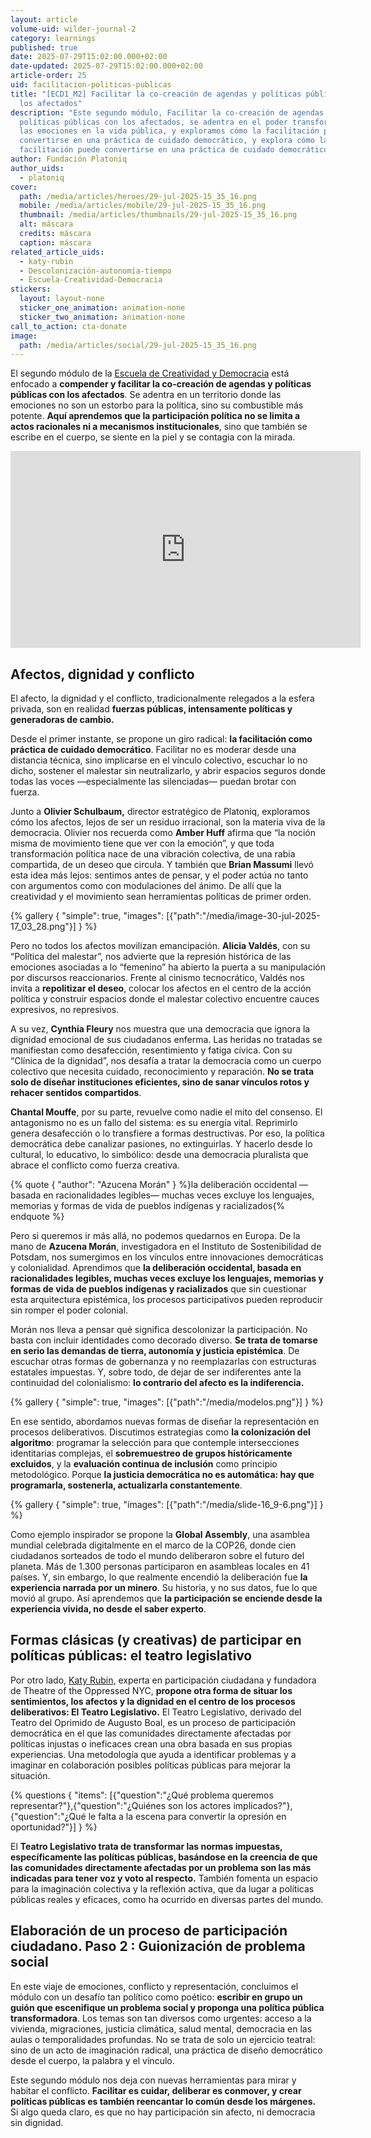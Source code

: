 ```yaml
---
layout: article
volume-uid: wilder-journal-2
category: learnings
published: true
date: 2025-07-29T15:02:00.000+02:00
date-updated: 2025-07-29T15:02:00.000+02:00
article-order: 25
uid: facilitacion-politicas-publicas
title: "[ECD1_M2] Facilitar la co-creación de agendas y políticas públicas con
  los afectados"
description: "Este segundo módulo, Facilitar la co-creación de agendas y
  políticas públicas con los afectados, se adentra en el poder transformador de
  las emociones en la vida pública, y exploramos cómo la facilitación puede
  convertirse en una práctica de cuidado democrático, y explora cómo la
  facilitación puede convertirse en una práctica de cuidado democrático. "
author: Fundación Platoniq
author_uids:
  - platoniq
cover:
  path: /media/articles/heroes/29-jul-2025-15_35_16.png
  mobile: /media/articles/mobile/29-jul-2025-15_35_16.png
  thumbnail: /media/articles/thumbnails/29-jul-2025-15_35_16.png
  alt: máscara
  credits: máscara
  caption: máscara
related_article_uids:
  - katy-rubin
  - Descolonización-autonomía-tiempo
  - Escuela-Creatividad-Democracia
stickers:
  layout: layout-none
  sticker_one_animation: animation-none
  sticker_two_animation: animation-none
call_to_action: cta-donate
image:
  path: /media/articles/social/29-jul-2025-15_35_16.png
---
```

El segundo módulo de la [Escuela de Creatividad y Democracia](https://www.democraciacreativa.org/) está enfocado a **compender y facilitar la co-creación de agendas y políticas públicas con los afectados**. Se adentra en un territorio donde las emociones no son un estorbo para la política, sino su combustible más potente. **Aquí aprendemos que la participación política no se limita a actos racionales ni a mecanismos institucionales**, sino que también se escribe en el cuerpo, se siente en la piel y se contagia con la mirada. 

<iframe width="560" height="315" src="https://www.youtube.com/embed/wCn9N0ywzAc?si=gYyGpFQlGsyLfkii" title="YouTube video player" frameborder="0" allow="accelerometer; autoplay; clipboard-write; encrypted-media; gyroscope; picture-in-picture; web-share" referrerpolicy="strict-origin-when-cross-origin" allowfullscreen></iframe>

## **Afectos, dignidad y conflicto**

El afecto, la dignidad y el conflicto, tradicionalmente relegados a la esfera privada, son en realidad **fuerzas públicas, intensamente políticas y generadoras de cambio.**

Desde el primer instante, se propone un giro radical: **la facilitación como práctica de cuidado democrático**. Facilitar no es moderar desde una distancia técnica, sino implicarse en el vínculo colectivo, escuchar lo no dicho, sostener el malestar sin neutralizarlo, y abrir espacios seguros donde todas las voces —especialmente las silenciadas— puedan brotar con fuerza.

Junto a **Olivier Schulbaum,** director estratégico de Platoniq, exploramos cómo los afectos, lejos de ser un residuo irracional, son la materia viva de la democracia. Olivier nos recuerda como **Amber Huff** afirma que “la noción misma de movimiento tiene que ver con la emoción”, y que toda transformación política nace de una vibración colectiva, de una rabia compartida, de un deseo que circula. Y también que **Brian Massumi** llevó esta idea más lejos: sentimos antes de pensar, y el poder actúa no tanto con argumentos como con modulaciones del ánimo. De allí que la creatividad y el movimiento sean herramientas políticas de primer orden.

{% gallery { "simple": true, "images": [{"path":"/media/image-30-jul-2025-17_03_28.png"}] } %}

Pero no todos los afectos movilizan emancipación. **Alicia Valdés**, con su “Política del malestar”, nos advierte que la represión histórica de las emociones asociadas a lo “femenino” ha abierto la puerta a su manipulación por discursos reaccionarios. Frente al cinismo tecnocrático, Valdés nos invita a **repolitizar el deseo**, colocar los afectos en el centro de la acción política y construir espacios donde el malestar colectivo encuentre cauces expresivos, no represivos.

A su vez, **Cynthia Fleury** nos muestra que una democracia que ignora la dignidad emocional de sus ciudadanos enferma. Las heridas no tratadas se manifiestan como desafección, resentimiento y fatiga cívica. Con su “Clínica de la dignidad”, nos desafía a tratar la democracia como un cuerpo colectivo que necesita cuidado, reconocimiento y reparación. **No se trata solo de diseñar instituciones eficientes, sino de sanar vínculos rotos y rehacer sentidos compartidos**.

**Chantal Mouffe**, por su parte, revuelve como nadie el mito del consenso. El antagonismo no es un fallo del sistema: es su energía vital. Reprimirlo genera desafección o lo transfiere a formas destructivas. Por eso, la política democrática debe canalizar pasiones, no extinguirlas. Y hacerlo desde lo cultural, lo educativo, lo simbólico: desde una democracia pluralista que abrace el conflicto como fuerza creativa.

{% quote { "author": "Azucena Morán" } %}la deliberación occidental —basada en racionalidades legibles— muchas veces excluye los lenguajes, memorias y formas de vida de pueblos indígenas y racializados{% endquote %}

Pero si queremos ir más allá, no podemos quedarnos en Europa. De la mano de **Azucena Morán**, investigadora en el Instituto de Sostenibilidad de Potsdam, nos sumergimos en los vínculos entre innovaciones democráticas y colonialidad. Aprendimos que **la deliberación occidental, basada en racionalidades legibles, muchas veces excluye los lenguajes, memorias y formas de vida de pueblos indígenas y racializados** que sin cuestionar esta arquitectura epistémica, los procesos participativos pueden reproducir sin romper el poder colonial.

Morán nos lleva a pensar qué significa descolonizar la participación. No basta con incluir identidades como decorado diverso. **Se trata de tomarse en serio las demandas de tierra, autonomía y justicia epistémica**. De escuchar otras formas de gobernanza y no reemplazarlas con estructuras estatales impuestas. Y, sobre todo, de dejar de ser indiferentes ante la continuidad del colonialismo: **lo contrario del afecto es la indiferencia.**

{% gallery { "simple": true, "images": [{"path":"/media/modelos.png"}] } %}

En ese sentido, abordamos nuevas formas de diseñar la representación en procesos deliberativos. Discutimos estrategias como **la colonización del algoritmo**: programar la selección para que contemple intersecciones identitarias complejas, el **sobremuestreo de grupos históricamente excluidos**, y la **evaluación continua de inclusión** como principio metodológico. Porque **la justicia democrática no es automática: hay que programarla, sostenerla, actualizarla constantemente**.

{% gallery { "simple": true, "images": [{"path":"/media/slide-16_9-6.png"}] } %}

Como ejemplo inspirador se propone la **Global Assembly**, una asamblea mundial celebrada digitalmente en el marco de la COP26, donde cien ciudadanos sorteados de todo el mundo deliberaron sobre el futuro del planeta. Más de 1.300 personas participaron en asambleas locales en 41 países. Y, sin embargo, lo que realmente encendió la deliberación fue **la experiencia narrada por un minero**. Su historia, y no sus datos, fue lo que movió al grupo. Así aprendemos que **la participación se enciende desde la experiencia vivida, no desde el saber experto**.

## **Formas clásicas (y creativas) de participar en políticas públicas: el teatro legislativo**

Por otro lado, [Katy Rubin,](https://journal.platoniq.net/es/wilder-journal-2/interviews/katy-rubin/) experta en participación ciudadana y fundadora de Theatre of the Oppressed NYC, **propone otra forma de situar los sentimientos, los afectos y la dignidad en el centro de los procesos deliberativos: El Teatro Legislativo.** El Teatro Legislativo, derivado del Teatro del Oprimido de Augusto Boal, es un proceso de participación democrática en el que las comunidades directamente afectadas por políticas injustas o ineficaces crean una obra basada en sus propias experiencias. Una metodología que ayuda a identificar problemas y a imaginar en colaboración posibles políticas públicas para mejorar la situación.

{% questions { "items": [{"question":"¿Qué problema queremos representar?"},{"question":"¿Quiénes son los actores implicados?"},{"question":"¿Qué le falta a la escena para convertir la opresión en oportunidad?"}] } %}

El **Teatro Legislativo trata de transformar las normas impuestas, específicamente las políticas públicas, basándose en la creencia de que las comunidades directamente afectadas por un problema son las más indicadas para tener voz y voto al respecto.** También fomenta un espacio para la imaginación colectiva y la reflexión activa, que da lugar a políticas públicas reales y eficaces, como ha ocurrido en diversas partes del mundo.

## **Elaboración de un proceso de participación ciudadano. Paso 2 : Guionización de problema social**

En este viaje de emociones, conflicto y representación, concluimos el módulo con un desafío tan político como poético: **escribir en grupo un guión que escenifique un problema social y proponga una política pública transformadora**. Los temas son tan diversos como urgentes: acceso a la vivienda, migraciones, justicia climática, salud mental, democracia en las aulas o temporalidades profundas. No se trata de solo un ejercicio teatral: sino de un acto de imaginación radical, una práctica de diseño democrático desde el cuerpo, la palabra y el vínculo.

Este segundo módulo nos deja con nuevas herramientas para mirar y habitar el conflicto. **Facilitar es cuidar, deliberar es conmover, y crear políticas públicas es también reencantar lo común desde los márgenes.** Si algo queda claro, es que no hay participación sin afecto, ni democracia sin dignidad.
